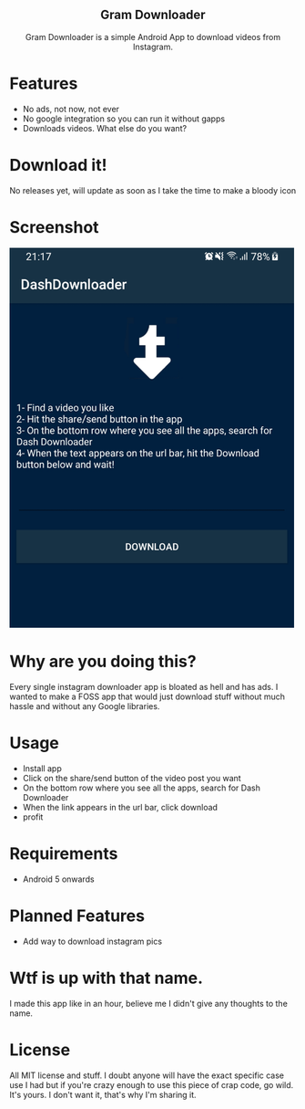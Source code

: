 <h2 align="center">Gram Downloader</h2>

<p align="center">Gram Downloader is a simple Android App to download videos from Instagram.</p>

# Features
- No ads, not now, not ever
- No google integration so you can run it without gapps
- Downloads videos. What else do you want?

# Download it!
No releases yet, will update as soon as I take the time to make a bloody icon

# Screenshot
<img src="https://raw.githubusercontent.com/M4v3r1cX/m4v3r1cx.github.io/master/images/screenshot.png" heigh="500" width="500" />

# Why are you doing this?
Every single instagram downloader app is bloated as hell and has ads. I wanted to make a FOSS app that would just download stuff without much hassle and without any Google libraries.

# Usage
- Install app
- Click on the share/send button of the video post you want
- On the bottom row where you see all the apps, search for Dash Downloader
- When the link appears in the url bar, click download
- profit

# Requirements
* Android 5 onwards

# Planned Features
- Add way to download instagram pics

# Wtf is up with that name.
I made this app like in an hour, believe me I didn't give any thoughts to the name.

# License
All MIT license and stuff. I doubt anyone will have the exact specific case use I had but if you're crazy enough to use this piece of crap code, go wild. It's yours. I don't want it, that's why I'm sharing it.


